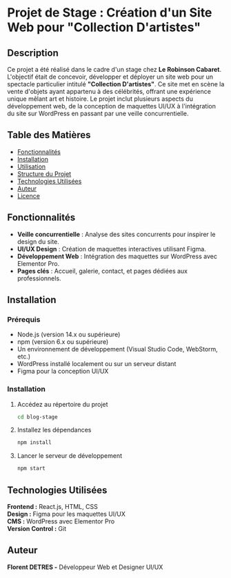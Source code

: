 # Projet de Stage : Création d'un Site Web pour "Collection D'artistes"

## Description

Ce projet a été réalisé dans le cadre d'un stage chez **Le Robinson Cabaret**. L'objectif était de concevoir, développer et déployer un site web pour un spectacle particulier intitulé **"Collection D'artistes"**. Ce site met en scène la vente d'objets ayant appartenu à des célébrités, offrant une expérience unique mêlant art et histoire. Le projet inclut plusieurs aspects du développement web, de la conception de maquettes UI/UX à l'intégration du site sur WordPress en passant par une veille concurrentielle.

## Table des Matières

- [Fonctionnalités](#fonctionnalités)
- [Installation](#installation)
- [Utilisation](#utilisation)
- [Structure du Projet](#structure-du-projet)
- [Technologies Utilisées](#technologies-utilisées)
- [Auteur](#auteur)
- [Licence](#licence)

## Fonctionnalités

- **Veille concurrentielle** : Analyse des sites concurrents pour inspirer le design du site.
- **UI/UX Design** : Création de maquettes interactives utilisant Figma.
- **Développement Web** : Intégration des maquettes sur WordPress avec Elementor Pro.
- **Pages clés** : Accueil, galerie, contact, et pages dédiées aux professionnels.

## Installation

### Prérequis

- Node.js (version 14.x ou supérieure)
- npm (version 6.x ou supérieure)
- Un environnement de développement (Visual Studio Code, WebStorm, etc.)
- WordPress installé localement ou sur un serveur distant
- Figma pour la conception UI/UX

### Installation

1. Accédez au répertoire du projet
   ```bash
   cd blog-stage
    ```
2. Installez les dépendances
   ```bash
   npm install
    ```
3. Lancer le serveur de développement
   ```bash
   npm start
    ```

## Technologies Utilisées
**Frontend :** React.js, HTML, CSS <br>
**Design :** Figma pour les maquettes UI/UX <br>
**CMS :** WordPress avec Elementor Pro <br>
**Version Control :** Git


## Auteur
**Florent DETRES -** Développeur Web et Designer UI/UX
